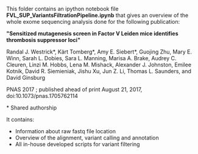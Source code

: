 This folder contains an ipython notebook file **FVL_SUP_VariantsFiltrationPipeline.ipynb** that gives an overview of the whole exome sequencing analysis done for the following publication:

**"Sensitized mutagenesis screen in Factor V Leiden mice identifies thrombosis suppressor loci"**

Randal J. Westrick\*, Kärt Tomberg\*, Amy E. Siebert\*, Guojing Zhu, Mary E. Winn, Sarah L. Dobies, Sara L. Manning, Marisa A. Brake, Audrey C. Cleuren, Linzi M. Hobbs, Lena M. Mishack, Alexander J. Johnston, Emilee Kotnik, David R. Siemieniak, Jishu Xu, Jun Z. Li, Thomas L. Saunders, and David Ginsburg

PNAS 2017 ; published ahead of print August 21, 2017, doi:10.1073/pnas.1705762114

\* Shared authorship

It contains:
* Information about raw fastq file location
* Overview of the alignment, variant calling and annotation
* All in-house developed scripts for variant filtering
